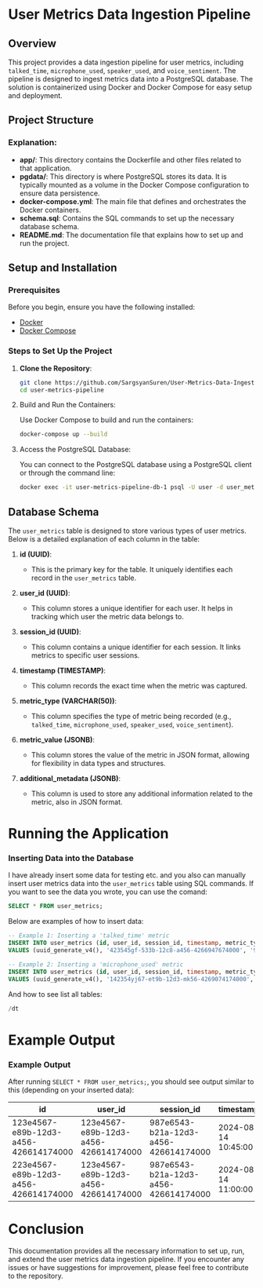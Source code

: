 # User Metrics Data Ingestion Pipeline

## Overview

This project provides a data ingestion pipeline for user metrics, including `talked_time`, `microphone_used`, `speaker_used`, and `voice_sentiment`. The pipeline is designed to ingest metrics data into a PostgreSQL database. The solution is containerized using Docker and Docker Compose for easy setup and deployment.

## Project Structure

### Explanation:

- **app/**: This directory contains the Dockerfile and other files related to that application.
- **pgdata/**: This directory is where PostgreSQL stores its data. It is typically mounted as a volume in the Docker Compose configuration to ensure data persistence.
- **docker-compose.yml**: The main file that defines and orchestrates the Docker containers.
- **schema.sql**: Contains the SQL commands to set up the necessary database schema.
- **README.md**: The documentation file that explains how to set up and run the project.

## Setup and Installation

### Prerequisites

Before you begin, ensure you have the following installed:

- [Docker](https://docs.docker.com/get-docker/)
- [Docker Compose](https://docs.docker.com/compose/install/)


### Steps to Set Up the Project

1. **Clone the Repository**:
   ```bash
   git clone https://github.com/SargsyanSuren/User-Metrics-Data-Ingestion-Pipeline.git
   cd user-metrics-pipeline
   ```
2. Build and Run the Containers:

   Use Docker Compose to build and run the containers:
   ```bash
   docker-compose up --build
   ```
3. Access the PostgreSQL Database:

    You can connect to the PostgreSQL database using a PostgreSQL client or through the command line:
    ```bash
    docker exec -it user-metrics-pipeline-db-1 psql -U user -d user_metrics
    ```

## Database Schema


The `user_metrics` table is designed to store various types of user metrics. Below is a detailed explanation of each column in the table:

1. **id (UUID)**:
   - This is the primary key for the table. It uniquely identifies each record in the `user_metrics` table.

2. **user_id (UUID)**:
   - This column stores a unique identifier for each user. It helps in tracking which user the metric data belongs to.

3. **session_id (UUID)**:
   - This column contains a unique identifier for each session. It links metrics to specific user sessions.

4. **timestamp (TIMESTAMP)**:
   - This column records the exact time when the metric was captured.

5. **metric_type (VARCHAR(50))**:
   - This column specifies the type of metric being recorded (e.g., `talked_time`, `microphone_used`, `speaker_used`, `voice_sentiment`).

6. **metric_value (JSONB)**:
   - This column stores the value of the metric in JSON format, allowing for flexibility in data types and structures.

7. **additional_metadata (JSONB)**:
   - This column is used to store any additional information related to the metric, also in JSON format.


# Running the Application

### Inserting Data into the Database

I have already insert some data for testing etc. and you also can manually insert user metrics data into the `user_metrics` table using SQL commands. If you want to see the data you wrote, you can use the comand:
```sql
SELECT * FROM user_metrics;
```
Below are examples of how to insert data:

```sql
-- Example 1: Inserting a 'talked_time' metric
INSERT INTO user_metrics (id, user_id, session_id, timestamp, metric_type, metric_value, additional_metadata)
VALUES (uuid_generate_v4(), '423545gf-533b-12c8-a456-4266947674000', '95467577653-221a-1983-a456-426614174000', NOW(), 'talked_time', '{"value": 120}', '{}');

-- Example 2: Inserting a 'microphone_used' metric
INSERT INTO user_metrics (id, user_id, session_id, timestamp, metric_type, metric_value, additional_metadata)
VALUES (uuid_generate_v4(), '142354yj67-et9b-12d3-mk56-4269074174000', '983456h543-b21a-12d3-a456-427867544000', NOW(), 'microphone_used', '{"value": true}', '{}');
```
And how to see list all tables:
```sql
/dt
```
# Example Output

### Example Output

After running `SELECT * FROM user_metrics;`, you should see output similar to this (depending on your inserted data):

| id                                   | user_id                             | session_id                          | timestamp           | metric_type       | metric_value       | additional_metadata |
|--------------------------------------|-------------------------------------|-------------------------------------|---------------------|-------------------|--------------------|----------------------|
| 123e4567-e89b-12d3-a456-426614174000 | 123e4567-e89b-12d3-a456-426614174000| 987e6543-b21a-12d3-a456-426614174000| 2024-08-14 10:45:00 | talked_time       | {"value": 120}     | {}                   |
| 223e4567-e89b-12d3-a456-426614174000 | 123e4567-e89b-12d3-a456-426614174000| 987e6543-b21a-12d3-a456-426614174000| 2024-08-14 11:00:00 | microphone_used   | {"value": true}    | {}                   |



# Conclusion

This documentation provides all the necessary information to set up, run, and extend the user metrics data ingestion pipeline. If you encounter any issues or have suggestions for improvement, please feel free to contribute to the repository.
